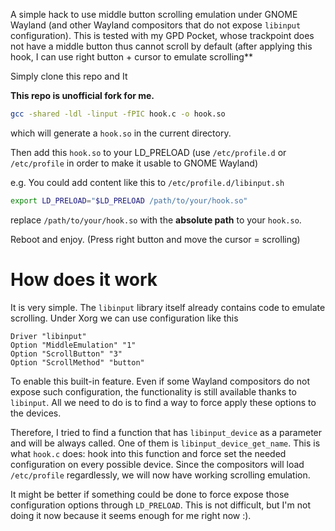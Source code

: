 A simple hack to use middle button scrolling emulation under GNOME Wayland (and other Wayland compositors that do not expose `libinput` configuration). This is tested with my GPD Pocket, whose trackpoint does not have a middle button thus cannot scroll by default (after applying this hook, I can use right button + cursor to emulate scrolling**

Simply clone this repo and It

**This repo is unofficial fork for me.**

```bash
gcc -shared -ldl -linput -fPIC hook.c -o hook.so
```

which will generate a `hook.so` in the current directory.

Then add this `hook.so` to your LD\_PRELOAD (use `/etc/profile.d` or `/etc/profile` in order to make it usable to GNOME Wayland)

e.g. You could add content like this to `/etc/profile.d/libinput.sh`

```bash
export LD_PRELOAD="$LD_PRELOAD /path/to/your/hook.so"
```

replace `/path/to/your/hook.so` with the __absolute path__ to your `hook.so`.

Reboot and enjoy. (Press right button and move the cursor = scrolling)

How does it work
===

It is very simple. The `libinput` library itself already contains code to emulate scrolling. Under Xorg we can use configuration like this

```
Driver "libinput"
Option "MiddleEmulation" "1"
Option "ScrollButton" "3"
Option "ScrollMethod" "button"
```

To enable this built-in feature. Even if some Wayland compositors do not expose such configuration, the functionality is still available thanks to `libinput`. All we need to do is to find a way to force apply these options to the devices.

Therefore, I tried to find a function that has `libinput_device` as a parameter and will be always called. One of them is `libinput_device_get_name`. This is what `hook.c` does: hook into this function and force set the needed configuration on every possible device. Since the compositors will load `/etc/profile` regardlessly, we will now have working scrolling emulation.

It might be better if something could be done to force expose those configuration options through `LD_PRELOAD`. This is not difficult, but I'm not doing it now because it seems enough for me right now :).
